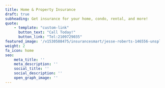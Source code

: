 ```yaml
---
title: Home & Property Insurance
draft: true
subheading: Get insurance for your home, condo, rental, and more!
quote:
    - template: "custom-link"
      button_text: "Call Today!"
      button_link: "Tel:2109729035"
featured_image: '/v1530588475/insurancesmart/jesse-roberts-146556-unsplash%20%281%29.jpg'
weight: 2
fa_icon: home
seo:
    meta_title: ''
    meta_description: ''
    social_title: ''
    social_description: ''
    open_graph_image: ''
---
```

